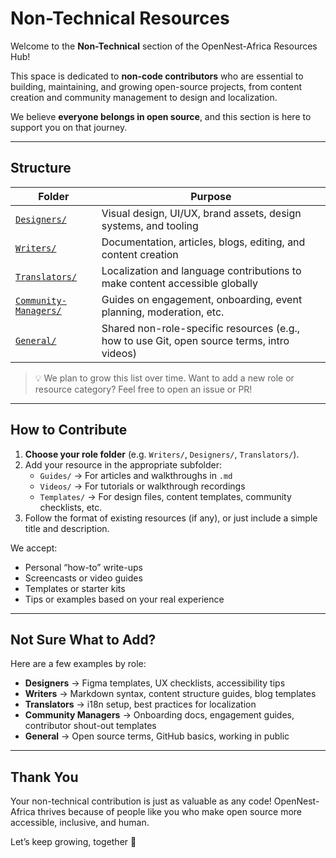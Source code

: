 # Non-Technical Resources

Welcome to the **Non-Technical** section of the OpenNest-Africa Resources Hub!

This space is dedicated to **non-code contributors** who are essential to building, maintaining, and growing open-source projects, from content creation and community management to design and localization.

We believe **everyone belongs in open source**, and this section is here to support you on that journey.

---

##  Structure

| Folder | Purpose |
|--------|---------|
| [`Designers/`](./Designers/) | Visual design, UI/UX, brand assets, design systems, and tooling |
| [`Writers/`](./Writers/) | Documentation, articles, blogs, editing, and content creation |
| [`Translators/`](./Translators/) | Localization and language contributions to make content accessible globally |
| [`Community-Managers/`](./Community-Managers/) | Guides on engagement, onboarding, event planning, moderation, etc. |
| [`General/`](./General/) | Shared non-role-specific resources (e.g., how to use Git, open source terms, intro videos) |

> 💡 We plan to grow this list over time. Want to add a new role or resource category? Feel free to open an issue or PR!

---

## How to Contribute

1. **Choose your role folder** (e.g. `Writers/`, `Designers/`, `Translators/`).
2. Add your resource in the appropriate subfolder:
   - `Guides/` → For articles and walkthroughs in `.md`
   - `Videos/` → For tutorials or walkthrough recordings
   - `Templates/` → For design files, content templates, community checklists, etc.
3. Follow the format of existing resources (if any), or just include a simple title and description.

We accept:
- Personal “how-to” write-ups
- Screencasts or video guides
- Templates or starter kits
- Tips or examples based on your real experience

---

## Not Sure What to Add?

Here are a few examples by role:

- **Designers** → Figma templates, UX checklists, accessibility tips
- **Writers** → Markdown syntax, content structure guides, blog templates
- **Translators** → i18n setup, best practices for localization
- **Community Managers** → Onboarding docs, engagement guides, contributor shout-out templates
- **General** → Open source terms, GitHub basics, working in public

---

## Thank You

Your non-technical contribution is just as valuable as any code! OpenNest-Africa thrives because of people like you who make open source more accessible, inclusive, and human.

Let’s keep growing, together 💜

